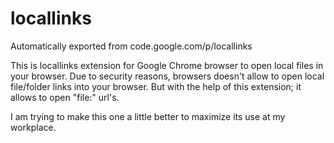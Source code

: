 # locallinks
Automatically exported from code.google.com/p/locallinks

This is locallinks extension for Google Chrome browser to open local files in your browser. Due to security reasons, browsers doesn't allow to open local file/folder links into your browser. But with the help of this extension; it allows to open "file:" url's.

I am trying to make this one a little better to maximize its use at my workplace. 
